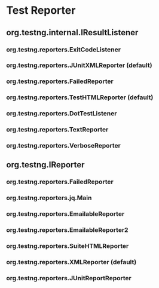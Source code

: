 # Test Reporter


## org.testng.internal.IResultListener

### org.testng.reporters.ExitCodeListener

### org.testng.reporters.JUnitXMLReporter (default)

### org.testng.reporters.FailedReporter

### org.testng.reporters.TestHTMLReporter (default)

### org.testng.reporters.DotTestListener

### org.testng.reporters.TextReporter

### org.testng.reporters.VerboseReporter


## org.testng.IReporter

### org.testng.reporters.FailedReporter

### org.testng.reporters.jq.Main

### org.testng.reporters.EmailableReporter

### org.testng.reporters.EmailableReporter2

### org.testng.reporters.SuiteHTMLReporter

### org.testng.reporters.XMLReporter (default)

### org.testng.reporters.JUnitReportReporter
